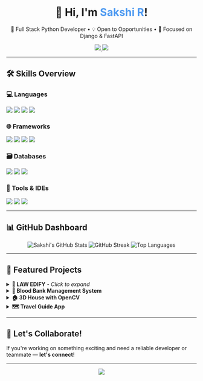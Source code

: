 <h1 align="center">👋 Hi, I'm <span style="color:#4e9af1;">Sakshi R</span>!</h1>

<p align="center">
  🌱 Full Stack Python Developer • 💡 Open to Opportunities • 🎯 Focused on Django & FastAPI
</p>

<p align="center">
  <a href="https://www.linkedin.com/in/sakshi-r-906ab1235/">
    <img src="https://img.shields.io/badge/LinkedIn-blue?logo=linkedin&style=for-the-badge" />
  </a>
  <a href="https://github.com/seclusive-saku27">
    <img src="https://img.shields.io/badge/GitHub-%2312100E.svg?style=for-the-badge&logo=github&logoColor=white" />
  </a>
</p>

---

## 🛠️ Skills Overview

### 💻 Languages
<p>
  <img src="https://img.shields.io/badge/Python-3670A0?style=for-the-badge&logo=python&logoColor=ffdd54"/>
  <img src="https://img.shields.io/badge/JavaScript-F7DF1E?style=for-the-badge&logo=javascript&logoColor=black"/>
  <img src="https://img.shields.io/badge/HTML5-E34F26?style=for-the-badge&logo=html5&logoColor=white"/>
  <img src="https://img.shields.io/badge/CSS3-1572B6?style=for-the-badge&logo=css3&logoColor=white"/>
</p>

### 🌐 Frameworks
<p>
  <img src="https://img.shields.io/badge/Django-092E20?style=for-the-badge&logo=django&logoColor=white"/>
  <img src="https://img.shields.io/badge/FastAPI-005571?style=for-the-badge&logo=fastapi"/>
  <img src="https://img.shields.io/badge/Bootstrap-563D7C?style=for-the-badge&logo=bootstrap&logoColor=white"/>
  <img src="https://img.shields.io/badge/TailwindCSS-06B6D4?style=for-the-badge&logo=tailwindcss&logoColor=white"/>
</p>

### 🗃️ Databases
<p>
  <img src="https://img.shields.io/badge/SQLite-07405E?style=for-the-badge&logo=sqlite&logoColor=white"/>
  <img src="https://img.shields.io/badge/MySQL-005C84?style=for-the-badge&logo=mysql&logoColor=white"/>
  <img src="https://img.shields.io/badge/PostgreSQL-316192?style=for-the-badge&logo=postgresql&logoColor=white"/>
</p>

### 🧰 Tools & IDEs
<p>
  <img src="https://img.shields.io/badge/VSCode-0078d7?style=for-the-badge&logo=visual-studio-code&logoColor=white"/>
  <img src="https://img.shields.io/badge/Git-F05032?style=for-the-badge&logo=git&logoColor=white"/>
  <img src="https://img.shields.io/badge/GitHub-181717?style=for-the-badge&logo=github"/>
</p>

---

## 📊 GitHub Dashboard

<p align="center">
  <img src="https://github-readme-stats.vercel.app/api?username=seclusive-saku27&show_icons=true&theme=radical" alt="Sakshi's GitHub Stats"/>
  <img src="https://github-readme-streak-stats.herokuapp.com/?user=seclusive-saku27&theme=radical" alt="GitHub Streak"/>
  <img src="https://github-readme-stats.vercel.app/api/top-langs/?username=seclusive-saku27&layout=compact&theme=radical" alt="Top Languages"/>
</p>

---

## 🚀 Featured Projects

<details>
  <summary><strong>📌 LAW EDIFY</strong> - <em>Click to expand</em></summary>
  <ul>
    <li>🔍 Legal NLP platform for case summary & similarity detection</li>
    <li>🧠 Uses TF-IDF, Cosine Similarity, TextRank</li>
    <li>🧰 Tools: Python, NLTK, Gradio, Jupyter</li>
  </ul>
</details>

<details>
  <summary><strong>💉 Blood Bank Management System</strong></summary>
  <ul>
    <li>Manages blood donors, inventory, and emergency requests</li>
    <li>Tools: HTML, CSS, PHP/MySQL</li>
  </ul>
</details>

<details>
  <summary><strong>🏠 3D House with OpenCV</strong></summary>
  <ul>
    <li>3D rendering and model drawing using OpenCV</li>
    <li>Focus: Image coordinates & shape handling</li>
  </ul>
</details>

<details>
  <summary><strong>🗺️ Travel Guide App</strong></summary>
  <ul>
    <li>Django-based app with destinations and activities</li>
    <li>CRUD, soft delete, restore, media upload, search</li>
  </ul>
</details>

---

## 📩 Let's Collaborate!
If you're working on something exciting and need a reliable developer or teammate — **let's connect**!

---

<p align="center">
  <img src="https://readme-typing-svg.herokuapp.com?font=Fira+Code&duration=4000&pause=1000&color=F75C7E&center=true&vCenter=true&multiline=true&width=435&lines=Thank+you+for+visiting+my+profile!;Feel+free+to+reach+out+%F0%9F%91%8B;Happy+Coding+%F0%9F%92%BB" />
</p>
